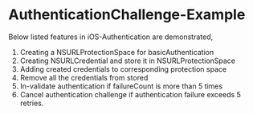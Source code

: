 AuthenticationChallenge-Example
===============================

Below listed features in iOS-Authentication are demonstrated,

1.	Creating a NSURLProtectionSpace for basicAuthentication
2.	Creating NSURLCredential and store it in NSURLProtectionSpace
3.	Adding created credentials to corresponding protection space
4.	Remove all the credentials from stored
5.	In-validate authentication if failureCount is more than 5 times
6.	Cancel authentication challenge if authentication failure exceeds 5 retries.
